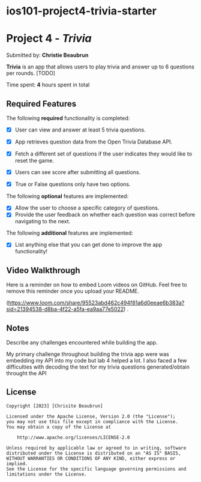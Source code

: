 # ios101-project4-trivia-starter
# Project 4 - *Trivia*

Submitted by: **Christie Beaubrun**

**Trivia** is an app that allows users to play trivia and answer up to 6 questions per rounds. [TODO] 

Time spent: **4** hours spent in total

## Required Features

The following **required** functionality is completed:

- [X] User can view and answer at least 5 trivia questions.
- [X] App retrieves question data from the Open Trivia Database API.
- [X] Fetch a different set of questions if the user indicates they would like to reset the game.
- [X] Users can see score after submitting all questions.
- [X] True or False questions only have two options.


The following **optional** features are implemented:

  
- [X] Allow the user to choose a specific category of questions.
- [X] Provide the user feedback on whether each question was correct before navigating to the next.

The following **additional** features are implemented:

- [X] List anything else that you can get done to improve the app functionality!

## Video Walkthrough

Here is a reminder on how to embed Loom videos on GitHub. Feel free to remove this reminder once you upload your README. 

(https://www.loom.com/share/95523abd462c494f81a6d0eeae6b383a?sid=21394538-d8ba-4f22-a5fa-ea9aa77e5022) .

## Notes

Describe any challenges encountered while building the app.

My primary challenge throughout building the trivia app were was embedding my API into my code but lab 4 helped a lot. I also faced a few difficulties with decoding the text for my trivia questions generated/obtain throught the API

## License

    Copyright [2023] [Chrisite Beaubrun]

    Licensed under the Apache License, Version 2.0 (the "License");
    you may not use this file except in compliance with the License.
    You may obtain a copy of the License at

        http://www.apache.org/licenses/LICENSE-2.0

    Unless required by applicable law or agreed to in writing, software
    distributed under the License is distributed on an "AS IS" BASIS,
    WITHOUT WARRANTIES OR CONDITIONS OF ANY KIND, either express or implied.
    See the License for the specific language governing permissions and
    limitations under the License.
